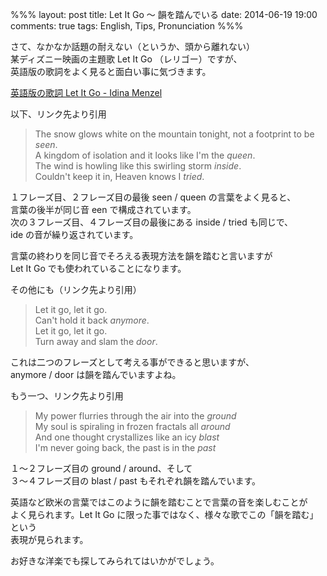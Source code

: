 %%%
layout: post
title: Let It Go 〜 韻を踏んでいる
date: 2014-06-19 19:00
comments: true
tags: English, Tips, Pronunciation
%%%

さて、なかなか話題の耐えない（というか、頭から離れない）<br />
某ディズニー映画の主題歌 Let It Go （レリゴー）ですが、<br />
英語版の歌詞をよく見ると面白い事に気づきます。

<a href="http://disney.wikia.com/wiki/Let_It_Go#Idina_Menzel.27s_Lyrics" target="_blank">英語版の歌詞 Let It Go - Idina Menzel</a>

以下、リンク先より引用

> The snow glows white on the mountain tonight,
> not a footprint to be _seen_.<br />
> A kingdom of isolation and it looks like I'm the _queen_.<br />
> The wind is howling like this swirling storm _inside_.<br />
> Couldn't keep it in, Heaven knows I _tried_.

１フレーズ目、２フレーズ目の最後 seen / queen の言葉をよく見ると、<br />
言葉の後半が同じ音 een で構成されています。<br />
次の３フレーズ目、４フレーズ目の最後にある inside / tried も同じで、<br />
ide の音が繰り返されています。

言葉の終わりを同じ音でそろえる表現方法を韻を踏むと言いますが<br />
Let It Go でも使われていることになります。

その他にも（リンク先より引用）

> Let it go, let it go.<br />
> Can't hold it back _anymore_.<br />
> Let it go, let it go.<br />
> Turn away and slam the _door_.

これは二つのフレーズとして考える事ができると思いますが、<br />
anymore / door は韻を踏んでいますよね。

もう一つ、リンク先より引用

> My power flurries through the air into the _ground_<br />
> My soul is spiraling in frozen fractals all _around_<br />
> And one thought crystallizes like an icy _blast_<br />
> I'm never going back, the past is in the _past_

１〜２フレーズ目の ground / around、そして<br />
３〜４フレーズ目の blast / past もそれぞれ韻を踏んでいます。

英語など欧米の言葉ではこのように韻を踏むことで言葉の音を楽しむことが<br />
よく見られます。Let It Go に限った事ではなく、様々な歌でこの「韻を踏む」という<br />
表現が見られます。

お好きな洋楽でも探してみられてはいかがでしょう。